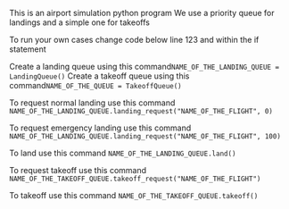 This is an airport simulation python program
We use a priority queue for landings and a simple one for takeoffs 

To run your own cases change code below line 123 and within the if statement 

Create a landing queue using this command```NAME_OF_THE_LANDING_QUEUE = LandingQueue()```
Create a takeoff queue using this command```NAME_OF_THE_QUEUE = TakeoffQueue()```

To request normal landing use this command ```NAME_OF_THE_LANDING_QUEUE.landing_request("NAME_OF_THE_FLIGHT", 0)```

To request emergency landing use this command ```NAME_OF_THE_LANDING_QUEUE.landing_request("NAME_OF_THE_FLIGHT", 100)```

To land use this command ```NAME_OF_THE_LANDING_QUEUE.land()```

To request takeoff use this command ```NAME_OF_THE_TAKEOFF_QUEUE.takeoff_request("NAME_OF_THE_FLIGHT")```

To takeoff use this command ```NAME_OF_THE_TAKEOFF_QUEUE.takeoff()```